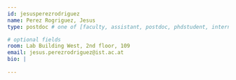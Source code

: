 ```yaml
---
id: jesusperezrodriguez
name: Perez Rogriguez, Jesus
type: postdoc # one of [faculty, assistant, postdoc, phdstudent, intern]

# optional fields
room: Lab Building West, 2nd floor, 109
email: jesus.perezrodriguez@ist.ac.at
bio: |
  
---
```

